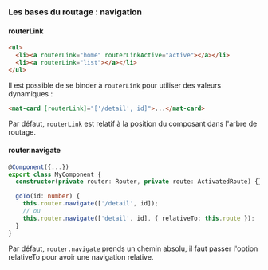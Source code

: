 ### Les bases du routage : navigation

#### routerLink

```html
<ul>
  <li><a routerLink="home" routerLinkActive="active"></a></li>
  <li><a routerLink="list"></a></li>
</ul>
```

Il est possible de se binder à `routerLink` pour utiliser des valeurs dynamiques :

```html
<mat-card [routerLink]="['/detail', id]">...</mat-card>
```

Par défaut, `routerLink` est relatif à la position du composant dans l'arbre de routage.

#### router.navigate

```typescript
@Component({...})
export class MyComponent {
  constructor(private router: Router, private route: ActivatedRoute) {}

  goTo(id: number) {
    this.router.navigate(['/detail', id]);
    // ou
    this.router.navigate(['detail', id], { relativeTo: this.route });
  }
}
```

Par défaut, `router.navigate` prends un chemin absolu, il faut passer l'option relativeTo pour avoir une navigation relative.
